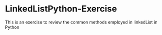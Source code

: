 # LinkedListPython-Exercise
This is an exercise to review the common methods employed in linkedList in Python


